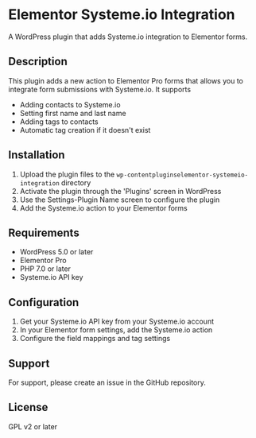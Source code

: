 # Elementor Systeme.io Integration

A WordPress plugin that adds Systeme.io integration to Elementor forms.

## Description

This plugin adds a new action to Elementor Pro forms that allows you to integrate form submissions with Systeme.io. It supports
- Adding contacts to Systeme.io
- Setting first name and last name
- Adding tags to contacts
- Automatic tag creation if it doesn't exist

## Installation

1. Upload the plugin files to the `wp-contentpluginselementor-systemeio-integration` directory
2. Activate the plugin through the 'Plugins' screen in WordPress
3. Use the Settings-Plugin Name screen to configure the plugin
4. Add the Systeme.io action to your Elementor forms

## Requirements

- WordPress 5.0 or later
- Elementor Pro
- PHP 7.0 or later
- Systeme.io API key

## Configuration

1. Get your Systeme.io API key from your Systeme.io account
2. In your Elementor form settings, add the Systeme.io action
3. Configure the field mappings and tag settings

## Support

For support, please create an issue in the GitHub repository.

## License

GPL v2 or later